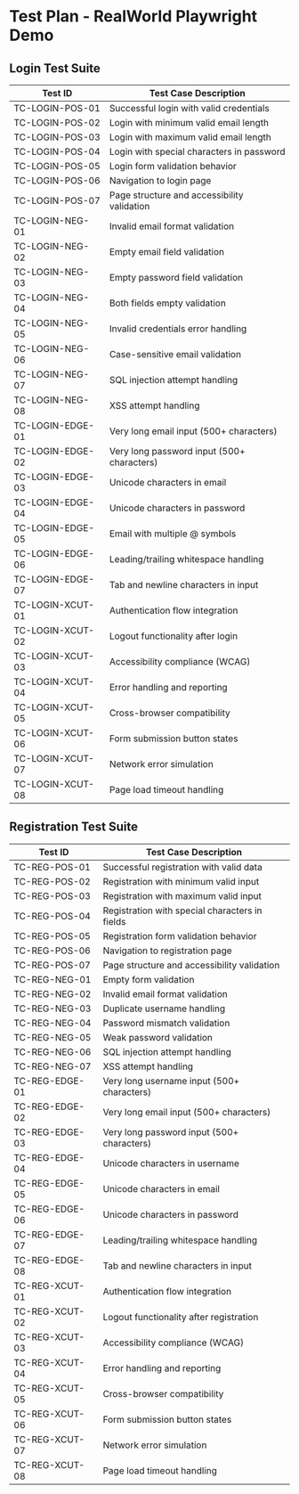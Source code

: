 # Test Plan - RealWorld Playwright Demo

## Login Test Suite

| Test ID            | Test Case Description                                 |
|--------------------|------------------------------------------------------|
| TC-LOGIN-POS-01    | Successful login with valid credentials               |
| TC-LOGIN-POS-02    | Login with minimum valid email length                 |
| TC-LOGIN-POS-03    | Login with maximum valid email length                 |
| TC-LOGIN-POS-04    | Login with special characters in password             |
| TC-LOGIN-POS-05    | Login form validation behavior                        |
| TC-LOGIN-POS-06    | Navigation to login page                              |
| TC-LOGIN-POS-07    | Page structure and accessibility validation           |
| TC-LOGIN-NEG-01    | Invalid email format validation                       |
| TC-LOGIN-NEG-02    | Empty email field validation                          |
| TC-LOGIN-NEG-03    | Empty password field validation                       |
| TC-LOGIN-NEG-04    | Both fields empty validation                          |
| TC-LOGIN-NEG-05    | Invalid credentials error handling                    |
| TC-LOGIN-NEG-06    | Case-sensitive email validation                       |
| TC-LOGIN-NEG-07    | SQL injection attempt handling                        |
| TC-LOGIN-NEG-08    | XSS attempt handling                                  |
| TC-LOGIN-EDGE-01   | Very long email input (500+ characters)               |
| TC-LOGIN-EDGE-02   | Very long password input (500+ characters)            |
| TC-LOGIN-EDGE-03   | Unicode characters in email                           |
| TC-LOGIN-EDGE-04   | Unicode characters in password                        |
| TC-LOGIN-EDGE-05   | Email with multiple @ symbols                         |
| TC-LOGIN-EDGE-06   | Leading/trailing whitespace handling                  |
| TC-LOGIN-EDGE-07   | Tab and newline characters in input                   |
| TC-LOGIN-XCUT-01   | Authentication flow integration                       |
| TC-LOGIN-XCUT-02   | Logout functionality after login                      |
| TC-LOGIN-XCUT-03   | Accessibility compliance (WCAG)                       |
| TC-LOGIN-XCUT-04   | Error handling and reporting                          |
| TC-LOGIN-XCUT-05   | Cross-browser compatibility                           |
| TC-LOGIN-XCUT-06   | Form submission button states                         |
| TC-LOGIN-XCUT-07   | Network error simulation                              |
| TC-LOGIN-XCUT-08   | Page load timeout handling                            |

## Registration Test Suite

| Test ID                | Test Case Description                                 |
|------------------------|------------------------------------------------------|
| TC-REG-POS-01          | Successful registration with valid data               |
| TC-REG-POS-02          | Registration with minimum valid input                 |
| TC-REG-POS-03          | Registration with maximum valid input                 |
| TC-REG-POS-04          | Registration with special characters in fields        |
| TC-REG-POS-05          | Registration form validation behavior                 |
| TC-REG-POS-06          | Navigation to registration page                       |
| TC-REG-POS-07          | Page structure and accessibility validation           |
| TC-REG-NEG-01          | Empty form validation                                 |
| TC-REG-NEG-02          | Invalid email format validation                       |
| TC-REG-NEG-03          | Duplicate username handling                           |
| TC-REG-NEG-04          | Password mismatch validation                          |
| TC-REG-NEG-05          | Weak password validation                              |
| TC-REG-NEG-06          | SQL injection attempt handling                        |
| TC-REG-NEG-07          | XSS attempt handling                                  |
| TC-REG-EDGE-01         | Very long username input (500+ characters)            |
| TC-REG-EDGE-02         | Very long email input (500+ characters)               |
| TC-REG-EDGE-03         | Very long password input (500+ characters)            |
| TC-REG-EDGE-04         | Unicode characters in username                        |
| TC-REG-EDGE-05         | Unicode characters in email                           |
| TC-REG-EDGE-06         | Unicode characters in password                        |
| TC-REG-EDGE-07         | Leading/trailing whitespace handling                  |
| TC-REG-EDGE-08         | Tab and newline characters in input                   |
| TC-REG-XCUT-01         | Authentication flow integration                       |
| TC-REG-XCUT-02         | Logout functionality after registration               |
| TC-REG-XCUT-03         | Accessibility compliance (WCAG)                       |
| TC-REG-XCUT-04         | Error handling and reporting                          |
| TC-REG-XCUT-05         | Cross-browser compatibility                           |
| TC-REG-XCUT-06         | Form submission button states                         |
| TC-REG-XCUT-07         | Network error simulation                              |
| TC-REG-XCUT-08         | Page load timeout handling                            |

